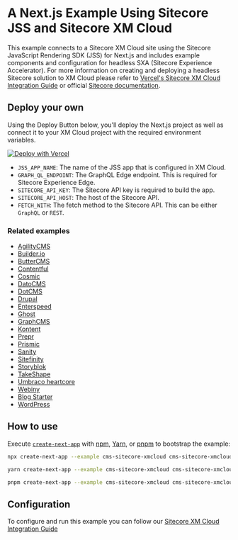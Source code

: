 # A Next.js Example Using Sitecore JSS and Sitecore XM Cloud

This example connects to a Sitecore XM Cloud site using the Sitecore JavaScript Rendering SDK (JSS) for Next.js and includes example components and configuration for headless SXA (Sitecore Experience Accelerator). For more information on creating and deploying a headless Sitecore solution to XM Cloud please refer to [Vercel's Sitecore XM Cloud Integration Guide](https://vercel.com/docs/integrations/sitecore) or official [Sitecore documentation](https://doc.sitecore.com/xmc/en/developers/xm-cloud/create-an-xm-cloud-project-from-a-starter-template-in-the-xm-cloud-deploy-app.html).

## Deploy your own

Using the Deploy Button below, you'll deploy the Next.js project as well as connect it to your XM Cloud project with the required environment variables.

[![Deploy with Vercel](https://vercel.com/button)](https://vercel.com/new/clone?repository-url=https%3A%2F%2Fgithub.com%2Fvercel%2Fnext.js%2Ftree%2Fcanary%2Fexamples%2Fcms-sitecore&env=GRAPH_QL_ENDPOINT,SITECORE_API_KEY,SITECORE_API_HOST,JSS_APP_NAME,FETCH_WITH&envDescription=Enviroment%20variables%20required%20for%20connecting%20to%20Sitecore%20XM%20Cloud&project-name=sitecore-xmcloud-example&repository-name=sitecore-xmcloud-example-repository)

- `JSS_APP_NAME`: The name of the JSS app that is configured in XM Cloud.
- `GRAPH_QL_ENDPOINT`: The GraphQL Edge endpoint. This is required for Sitecore Experience Edge.
- `SITECORE_API_KEY`: The Sitecore API key is required to build the app.
- `SITECORE_API_HOST`: The host of the Sitecore API.
- `FETCH_WITH`: The fetch method to the Sitecore API. This can be either `GraphQL` or `REST`.

### Related examples

- [AgilityCMS](/examples/cms-agilitycms)
- [Builder.io](/examples/cms-builder-io)
- [ButterCMS](/examples/cms-buttercms)
- [Contentful](/examples/cms-contentful)
- [Cosmic](/examples/cms-cosmic)
- [DatoCMS](/examples/cms-datocms)
- [DotCMS](/examples/cms-dotcms)
- [Drupal](/examples/cms-drupal)
- [Enterspeed](/examples/cms-enterspeed)
- [Ghost](/examples/cms-ghost)
- [GraphCMS](/examples/cms-graphcms)
- [Kontent](/examples/cms-kontent-ai)
- [Prepr](/examples/cms-prepr)
- [Prismic](/examples/cms-prismic)
- [Sanity](/examples/cms-sanity)
- [Sitefinity](/examples/cms-sitefinity)
- [Storyblok](/examples/cms-storyblok)
- [TakeShape](/examples/cms-takeshape)
- [Umbraco heartcore](/examples/cms-umbraco-heartcore)
- [Webiny](/examples/cms-webiny)
- [Blog Starter](/examples/blog-starter)
- [WordPress](/examples/cms-wordpress)

## How to use

Execute [`create-next-app`](https://github.com/vercel/next.js/tree/canary/packages/create-next-app) with [npm](https://docs.npmjs.com/cli/init), [Yarn](https://yarnpkg.com/lang/en/docs/cli/create/), or [pnpm](https://pnpm.io) to bootstrap the example:

```bash
npx create-next-app --example cms-sitecore-xmcloud cms-sitecore-xmcloud-app
```

```bash
yarn create-next-app --example cms-sitecore-xmcloud cms-sitecore-xmcloud-app
```

```bash
pnpm create-next-app --example cms-sitecore-xmcloud cms-sitecore-xmcloud-app
```

## Configuration

To configure and run this example you can follow our [Sitecore XM Cloud Integration Guide](https://vercel.com/docs/integrations/sitecore)
